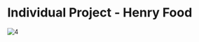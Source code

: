 # Individual Project - Henry Food


![4](https://user-images.githubusercontent.com/87136807/182446977-25c66f17-3318-45b1-a30b-9cfdd04e641d.png)
